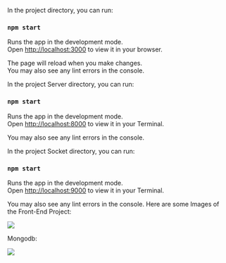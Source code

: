In the project directory, you can run:

### `npm start`

Runs the app in the development mode.\
Open [http://localhost:3000](http://localhost:3000) to view it in your browser.

The page will reload when you make changes.\
You may also see any lint errors in the console.

In the project Server directory, you can run:

### `npm start`

Runs the app in the development mode.\
Open [http://localhost:8000](http://localhost:8000) to view it in your Terminal.

You may also see any lint errors in the console.

In the project Socket directory, you can run:

### `npm start`

Runs the app in the development mode.\
Open [http://localhost:9000](http://localhost:9000) to view it in your Terminal.

You may also see any lint errors in the console.
Here are some Images of the  Front-End Project:
<div>
<img src="https://i.imgur.com/NNnNP03.png"/>
</div>
 
 
 
 
 
 Mongodb:
 
 
 
 
 
 <div>
<img src="https://i.imgur.com/DIghExt.png"/>
</div>
